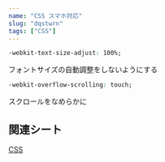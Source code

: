 ```yaml
---
name: "CSS スマホ対応"
slug: "dqstwrn"
tags: ["CSS"]
---
```


```css
-webkit-text-size-adjust: 100%;
```

フォントサイズの自動調整をしないようにする

```css
-webkit-overflow-scrolling: touch;
```

スクロールをなめらかに


## 関連シート

[CSS](https://hackersheet.com/rrombjd/sheets/gnwtpxa)

